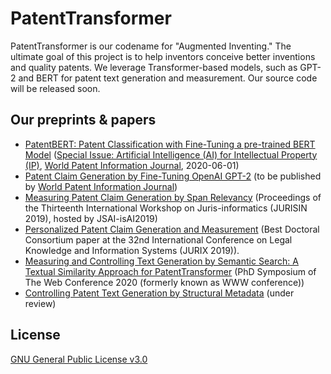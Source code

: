 
# PatentTransformer

PatentTransformer is our codename for "Augmented Inventing." The ultimate goal of this project is to help inventors conceive better inventions and quality patents. We leverage Transformer-based models, such as GPT-2 and BERT for patent text generation and measurement. Our source code will be released soon.

## Our preprints & papers

  * [PatentBERT: Patent Classification with Fine-Tuning a pre-trained BERT Model](https://www.researchgate.net/publication/341812065_Patent_classification_by_fine-tuning_BERT_language_model) ([Special Issue: Artificial Intelligence (AI) for Intellectual Property (IP)](https://www.sciencedirect.com/journal/world-patent-information/special-issue/101361CNN3L), [World Patent Information Journal](https://www.journals.elsevier.com/world-patent-information), 2020-06-01)
  * [Patent Claim Generation by Fine-Tuning OpenAI GPT-2](https://www.researchgate.net/publication/334223607_Patent_Claim_Generation_by_Fine-Tuning_OpenAI_GPT-2) (to be published by [World Patent Information Journal](https://www.journals.elsevier.com/world-patent-information))
  * [Measuring Patent Claim Generation by Span Relevancy](https://www.researchgate.net/publication/337674714_Measuring_Patent_Claim_Generation_by_Span_Relevancy) (Proceedings of the Thirteenth International Workshop on Juris-informatics (JURISIN 2019), hosted by JSAI-isAI2019)
  * [Personalized Patent Claim Generation and Measurement](https://www.researchgate.net/publication/342275960_PatentTransformer_A_Framework_for_Personalized_Patent_Claim_Generation) (Best Doctoral Consortium paper at the 32nd International Conference on Legal Knowledge and Information Systems (JURIX 2019)). 
  * [Measuring and Controlling Text Generation by Semantic Search: A Textual Similarity Approach for PatentTransformer](https://www.researchgate.net/publication/338964985_Measuring_and_Controlling_Text_Generation_by_Semantic_Search_A_Textual_Similarity_Approach_for_PatentTransformer) (PhD Symposium of The Web Conference 2020 (formerly known as WWW conference))
  * [Controlling Patent Text Generation by Structural Metadata](https://www.researchgate.net/publication/338570071_PatentTransformer-2_Controlling_Patent_Text_Generation_by_Structural_Metadata) (under review)

## License

[GNU General Public License v3.0](LICENSE)

